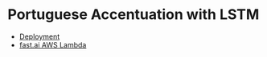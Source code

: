 # Portuguese Accentuation with LSTM

- [Deployment](https://towardsdatascience.com/how-to-deploy-a-machine-learning-model-on-aws-lambda-24c36dcaed20)
- [fast.ai AWS Lambda](https://course.fast.ai/deployment_aws_lambda.html)
